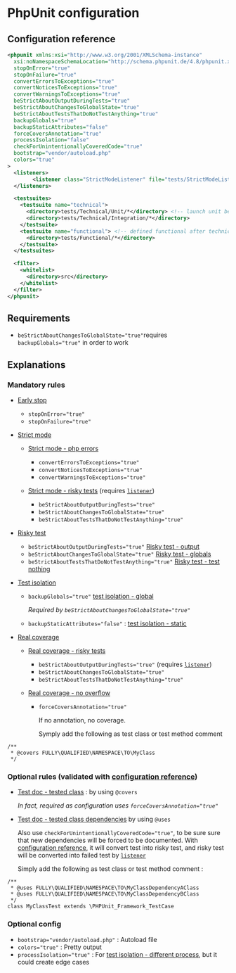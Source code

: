 # PhpUnit configuration
## Configuration reference
```xml
<phpunit xmlns:xsi="http://www.w3.org/2001/XMLSchema-instance"
  xsi:noNamespaceSchemaLocation="http://schema.phpunit.de/4.8/phpunit.xsd"
  stopOnError="true"
  stopOnFailure="true"
  convertErrorsToExceptions="true"
  convertNoticesToExceptions="true"
  convertWarningsToExceptions="true"
  beStrictAboutOutputDuringTests="true"
  beStrictAboutChangesToGlobalState="true"
  beStrictAboutTestsThatDoNotTestAnything="true"
  backupGlobals="true"
  backupStaticAttributes="false"
  forceCoversAnnotation="true"
  processIsolation="false"
  checkForUnintentionallyCoveredCode="true"
  bootstrap="vendor/autoload.php"
  colors="true"
>
  <listeners>
        <listener class="StrictModeListener" file="tests/StrictModeListener.php"/>
  </listeners>

  <testsuites>
    <testsuite name="technical">
      <directory>tests/Technical/Unit/*</directory> <!-- launch unit before => faster than integration -->
      <directory>tests/Technical/Integration/*</directory>
    </testsuite>
    <testsuite name="functional"> <!-- defined functional after technical => longer than technical -->
      <directory>tests/Functional/*</directory>
    </testsuite>
  </testsuites>

  <filter>
    <whitelist>
      <directory>src</directory>
    </whitelist>
  </filter>
</phpunit>
```
## Requirements

  * `beStrictAboutChangesToGlobalState="true"`requires `backupGlobals="true"` in order to work

## Explanations

### Mandatory rules

  * [Early stop](../Tests.md#rules-early-stop)

    * `stopOnError="true"`
    * `stopOnFailure="true"`

  * [Strict mode](../Tests.md#rules-strict-mode)

    * [Strict mode - php errors](../Tests.md#rules-strict-mode-php-errors)

      * `convertErrorsToExceptions="true"`
      * `convertNoticesToExceptions="true"`
      * `convertWarningsToExceptions="true"`
    
    * [Strict mode - risky tests](../Tests.md#rules-strict-mode-risky-tests) (requires [`listener`](#listener))

      * `beStrictAboutOutputDuringTests="true"`
      * `beStrictAboutChangesToGlobalState="true"`
      * `beStrictAboutTestsThatDoNotTestAnything="true"`

  * [Risky test](../Tests.md#rules-risky-tests)

    * `beStrictAboutOutputDuringTests="true"` [Risky test - output](../Tests.md#rules-risky-tests-output)
    * `beStrictAboutChangesToGlobalState="true"` [Risky test - globals](../Tests.md#rules-risky-tests-manipulate-globals)
    * `beStrictAboutTestsThatDoNotTestAnything="true"` [Risky test - test nothing](../Tests.md#rules-risky-tests-test-nothing)
  
  * [Test isolation](../Tests.md#rules-tests-isolation)
    
    * `backupGlobals="true"` [test isolation - global](../Tests.md#rules-tests-isolation-globals)
      
      *Required by `beStrictAboutChangesToGlobalState="true"`*

    * `backupStaticAttributes="false"` : [test isolation - static](../Tests.md#rules-tests-isolation-static-class-member)
  
  * [Real coverage](../Tests.md#rules-real-coverage)
    
    * [Real coverage - risky tests](../Tests.md#rules-real-coverage-risky-tests)
    
      * `beStrictAboutOutputDuringTests="true"` (requires [`listener`](#listener))
      * `beStrictAboutChangesToGlobalState="true"`
      * `beStrictAboutTestsThatDoNotTestAnything="true"`
    
    * [Real coverage - no overflow](../Tests.md#rules-real-coverage-overflow)
      
      * `forceCoversAnnotation="true"`

        If no annotation, no coverage.

        Symply add the following as test class or test method comment
```
/**
 * @covers FULLY\QUALIFIED\NAMESPACE\TO\MyClass
 */
```

<a name="listener"></a>
 
### Optional rules (validated with [configuration reference](#configuration-reference))
  * [Test doc - tested class](../Tests.md##rules-test-documentation-tested-class-description) : by using `@covers`
      
    *In fact, required as configuration uses `forceCoversAnnotation="true"`*

  * [Test doc - tested class dependencies](../Tests.md#rules-test-documentation-tested-class-dependencies-description) by using `@uses`
  
    Also use `checkForUnintentionallyCoveredCode="true"`, to be sure sure that new dependencies will be forced to be documented. With [configuration reference](#configuration-reference), it will convert test into risky test, and risky test will be converted into failed test by [`listener`](#listener)
      
    Simply add the following as test class or test method comment : 
```
/**
 * @uses FULLY\QUALIFIED\NAMESPACE\TO\MyClassDependencyAClass
 * @uses FULLY\QUALIFIED\NAMESPACE\TO\MyClassDependencyBClass
 */
class MyClassTest extends \PHPUnit_Framework_TestCase
```

### Optional config
  
  * `bootstrap="vendor/autoload.php"` : Autoload file
  * `colors="true"` : Pretty output
  * `processIsolation="true"` : For [test isolation - different process](../Tests.md#rules-tests-isolation-different-process), but it could create edge cases
